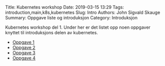 Title: Kubernetes workshop
Date: 2019-03-15 13:29
Tags: introduction,main,k8s,kubernetes
Slug: Intro
Authors: John Sigvald Skauge
Summary: Oppgave liste og introduksjon
Category: Introduksjon

Kubernetes workshop del 1. Under her er det listet opp noen oppgaver knyttet til introduksjons delen av kubernetes.

* [Oppgave 1]({filename}/part1/task1.md)
* [Oppgave 2]({filename}/part1/task2.md)
* [Oppgave 3]({filename}/part1/task3.md)
* [Oppgave 4]({filename}/part1/task4.md)